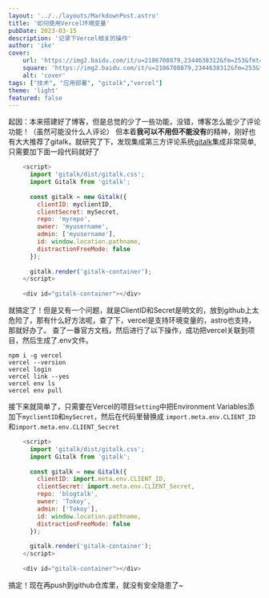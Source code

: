 ```yaml
---
layout: '../../layouts/MarkdownPost.astro'
title: '如何使用Vercel环境变量'
pubDate: 2023-03-15
description: '记录下Vercel相关的操作'
author: 'ike'
cover:
    url: 'https://img2.baidu.com/it/u=2186708879,2344638312&fm=253&fmt=auto&app=138&f=JPEG?w=631&h=356'
    square: 'https://img2.baidu.com/it/u=2186708879,2344638312&fm=253&fmt=auto&app=138&f=JPEG?w=631&h=356'
    alt: 'cover'
tags: ["技术", "应用部署", "gitalk","vercel"]
theme: 'light'
featured: false
---
```


起因：本来搭建好了博客，但是总觉的少了一些功能，没错，博客怎么能少了评论功能！（虽然可能没什么人评论）
但本着**我可以不用但不能没有**的精神，刚好也有大大推荐了gitalk，就研究了下，发现集成第三方评论系统[gitalk](https://github.com/gitalk/gitalk)集成非常简单,只需要加下面一段代码就好了
```js
    <script>
      import 'gitalk/dist/gitalk.css';
      import Gitalk from 'gitalk';
    
      const gitalk = new Gitalk({
        clientID: myclientID,
        clientSecret: mySecret,
        repo: 'myrepo',
        owner: 'myusername',
        admin: ['myusername'],
        id: window.location.pathname,
        distractionFreeMode: false
      });
    
      gitalk.render('gitalk-container');
    </script>
    
    <div id="gitalk-container"></div>
```
就搞定了！但是又有一个问题，就是ClientID和Secret是明文的，放到github上太危险了，那有什么好方法呢，查了下，vercel是支持环境变量的，astro也支持，那就好办了。
查了一番官方文档，然后进行了以下操作，成功把vercel关联到项目，然后生成了.env文件。

```shell
npm i -g vercel
vercel --version
vercel login
vercel link --yes
vercel env ls
vercel env pull
```

接下来就简单了，只需要在Vercel的项目`Setting`中把Environment Variables添加下`myclientID`和`mySecret`，然后在代码里替换成
`import.meta.env.CLIENT_ID`和`import.meta.env.CLIENT_Secret`
```js
    <script>
      import 'gitalk/dist/gitalk.css';
      import Gitalk from 'gitalk';
    
      const gitalk = new Gitalk({
        clientID: import.meta.env.CLIENT_ID,
        clientSecret: import.meta.env.CLIENT_Secret,
        repo: 'blogtalk',
        owner: 'Tokoy',
        admin: ['Tokoy'],
        id: window.location.pathname,
        distractionFreeMode: false
      });
    
      gitalk.render('gitalk-container');
    </script>
    
    <div id="gitalk-container"></div>
```
搞定！现在再push到github仓库里，就没有安全隐患了~